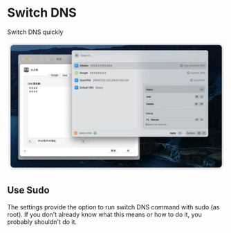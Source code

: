 # Switch DNS

Switch DNS quickly

![](./metadata/metadata.jpg)

## Use Sudo

The settings provide the option to run switch DNS command with sudo (as root).
If you don't already know what this means or how to do it, you probably shouldn't do it.
